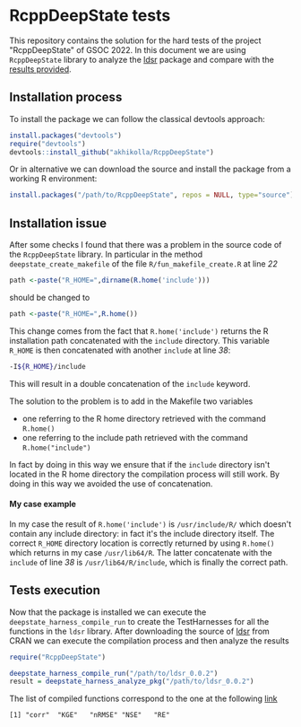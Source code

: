 #  RcppDeepState tests
This repository contains the solution for the hard tests of the project "RcppDeepState" of GSOC 2022.
In this document we are using `RcppDeepState` library to analyze the [ldsr](https://cran.rstudio.com/web/packages/ldsr/index.html) package and compare with the [results provided](https://akhikolla.github.io./packages-folders/ldsr.html).

## Installation process
To install the package we can follow the classical devtools approach:
```R
install.packages("devtools")
require("devtools")
devtools::install_github("akhikolla/RcppDeepState")
```

Or in alternative we can download the source and install the package from a working R environment:
```R
install.packages("/path/to/RcppDeepState", repos = NULL, type="source")
```

## Installation issue 
After some checks I found that there was a problem in the source code of the `RcppDeepState` library. In particular in the method `deepstate_create_makefile` of the file `R/fun_makefile_create.R` at line *22*
```R
path <-paste("R_HOME=",dirname(R.home('include')))
```
should be changed to
```R
path <-paste("R_HOME=",R.home())
```
This change comes from the fact that `R.home('include')` returns the R installation path concatenated with the `include` directory. This variable `R_HOME` is then concatenated with another `include` at line *38*:
```bash
-I${R_HOME}/include
```
This will result in a double concatenation of the `include` keyword. 

The solution to the problem is to add in the Makefile two variables
- one referring to the R home directory retrieved with the command `R.home()`
- one referring to the include path retrieved with the command `R.home("include")`

In fact by doing in this way we ensure that if the `include` directory isn't located in the R home directory the compilation process will still work. By doing in this way we avoided the use of concatenation.

#### My case example
In my case the result of `R.home('include')` is `/usr/include/R/` which doesn't contain any include directory: in fact it's the include directory itself.
The correct `R_HOME` directory location is correctly returned by using `R.home()` which returns in my case `/usr/lib64/R`. The latter concatenate with the `include` of line *38* is `/usr/lib64/R/include`, which is finally the correct path. 

## Tests execution
Now that the package is installed we can execute the `deepstate_harness_compile_run` to create the TestHarnesses for all the functions in the `ldsr` library. After downloading the source of [ldsr](https://cran.rstudio.com/web/packages/ldsr/index.html) from CRAN we can execute the compilation process and then analyze the results
```R
require("RcppDeepState")

deepstate_harness_compile_run("/path/to/ldsr_0.0.2")
result = deepstate_harness_analyze_pkg("/path/to/ldsr_0.0.2")
```

The list of compiled functions correspond to the one at the following [link](https://akhikolla.github.io./packages-folders/ldsr.html)
```
[1] "corr"  "KGE"   "nRMSE" "NSE"   "RE"
````
